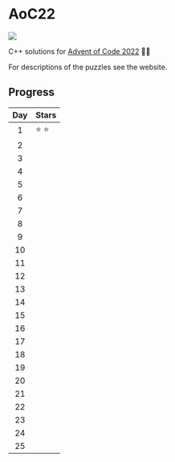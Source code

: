 # AoC22

![](https://img.shields.io/badge/C%2B%2B-Builds-blue)

C++ solutions for [Advent of Code 2022](https://adventofcode.com/2022) 🎄🎅

For descriptions of the puzzles see the website.

## Progress

| Day | Stars |
|:--:|---|
|  1 | :star: :star: |
|  2 |  |
|  3 |  |
|  4 |  |
|  5 |  |
|  6 |  |
|  7 |  |
|  8 |  |
|  9 |  |
| 10 |  |
| 11 |  |
| 12 |  |
| 13 |  |
| 14 |  |
| 15 |  |
| 16 |  |
| 17 |  |
| 18 |  |
| 19 |  |
| 20 |  |
| 21 |  |
| 22 |  |
| 23 |  |
| 24 |  |
| 25 |  |